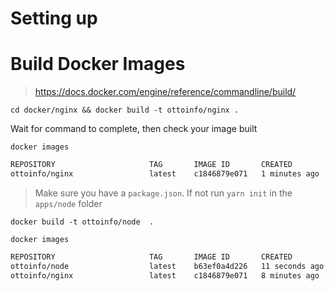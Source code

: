 # Setting up

# Build Docker Images

> https://docs.docker.com/engine/reference/commandline/build/

`cd docker/nginx && docker build -t ottoinfo/nginx .`

Wait for command to complete, then check your image built

`docker images`

```bash
REPOSITORY                     TAG       IMAGE ID       CREATED         SIZE
ottoinfo/nginx                 latest    c1846879e071   1 minutes ago   22.6MB
```

> Make sure you have a `package.json`. If not run `yarn init` in the `apps/node` folder

`docker build -t ottoinfo/node  .`

`docker images`

```bash
REPOSITORY                     TAG       IMAGE ID       CREATED          SIZE
ottoinfo/node                  latest    b63ef0a4d226   11 seconds ago   113MB
ottoinfo/nginx                 latest    c1846879e071   8 minutes ago    22.6MB
```


